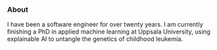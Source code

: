 ### About

I have been a software engineer for over twenty years. I am currently finishing a PhD in applied machine learning at Uppsala University, using explainable AI to untangle the genetics of childhood leukemia.
